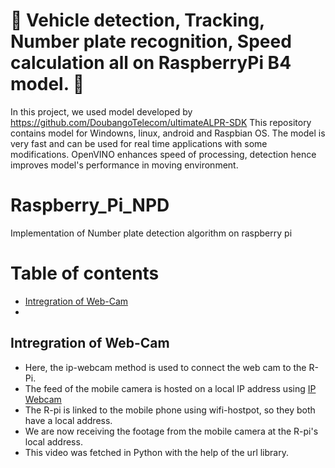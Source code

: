 
# 🚗 Vehicle detection, Tracking, Number plate recognition, Speed calculation all on RaspberryPi B4 model. 🍓

In this project, we used model developed by https://github.com/DoubangoTelecom/ultimateALPR-SDK
This repository contains model for Windowns, linux, android and Raspbian OS. The model is very fast and can be used for real time applications with some modifications.
OpenVINO enhances speed of processing, detection hence improves model's performance in moving environment. 


# Raspberry_Pi_NPD
Implementation of Number plate  detection algorithm  on raspberry pi

# Table of contents
- [Intregration of Web-Cam](#intregration-of-web-cam)
- 



## Intregration of Web-Cam

- Here, the ip-webcam method is used to connect the web cam to the R-Pi. 
- The feed of the mobile camera is hosted on a local IP address using [IP Webcam](https://play.google.com/store/apps/details?id=com.pas.webcam&hl=en_IN&gl=US)
- The R-pi is linked to the mobile phone using wifi-hostpot, so they both have a local address. 
- We are now receiving the footage from the mobile camera at the R-pi's local address.
- This video was fetched in Python with the help of the url library. 
